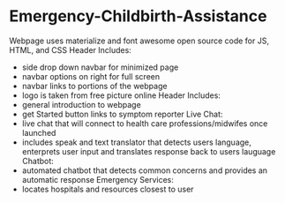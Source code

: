 # Emergency-Childbirth-Assistance
Webpage uses materialize and font awesome open source code for JS, HTML, and CSS
Header Includes:
  - side drop down navbar for minimized page
  - navbar options on right for full screen
  - navbar links to portions of the webpage
  - logo is taken from free picture online
Header Includes:
  - general introduction to webpage
  - get Started button links to symptom reporter
Live Chat:
  - live chat that will connect to health care professions/midwifes once launched
  - includes speak and text translator that detects users language, enterprets user input and translates response back to         users lauguage
Chatbot:
  - automated chatbot that detects common concerns and provides an automatic response
Emergency Services:
  - locates hospitals and resources closest to user
